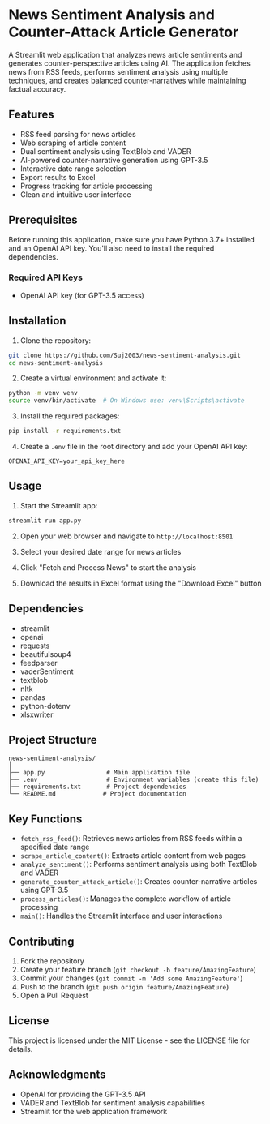 # News Sentiment Analysis and Counter-Attack Article Generator

A Streamlit web application that analyzes news article sentiments and generates counter-perspective articles using AI. The application fetches news from RSS feeds, performs sentiment analysis using multiple techniques, and creates balanced counter-narratives while maintaining factual accuracy.

## Features

- RSS feed parsing for news articles
- Web scraping of article content
- Dual sentiment analysis using TextBlob and VADER
- AI-powered counter-narrative generation using GPT-3.5
- Interactive date range selection
- Export results to Excel
- Progress tracking for article processing
- Clean and intuitive user interface

## Prerequisites

Before running this application, make sure you have Python 3.7+ installed and an OpenAI API key. You'll also need to install the required dependencies.

### Required API Keys

- OpenAI API key (for GPT-3.5 access)

## Installation

1. Clone the repository:
```bash
git clone https://github.com/Suj2003/news-sentiment-analysis.git
cd news-sentiment-analysis
```

2. Create a virtual environment and activate it:
```bash
python -m venv venv
source venv/bin/activate  # On Windows use: venv\Scripts\activate
```

3. Install the required packages:
```bash
pip install -r requirements.txt
```

4. Create a `.env` file in the root directory and add your OpenAI API key:
```
OPENAI_API_KEY=your_api_key_here
```

## Usage

1. Start the Streamlit app:
```bash
streamlit run app.py
```

2. Open your web browser and navigate to `http://localhost:8501`

3. Select your desired date range for news articles

4. Click "Fetch and Process News" to start the analysis

5. Download the results in Excel format using the "Download Excel" button

## Dependencies

- streamlit
- openai
- requests
- beautifulsoup4
- feedparser
- vaderSentiment
- textblob
- nltk
- pandas
- python-dotenv
- xlsxwriter

## Project Structure

```
news-sentiment-analysis/
│
├── app.py                 # Main application file
├── .env                   # Environment variables (create this file)
├── requirements.txt       # Project dependencies
└── README.md             # Project documentation
```

## Key Functions

- `fetch_rss_feed()`: Retrieves news articles from RSS feeds within a specified date range
- `scrape_article_content()`: Extracts article content from web pages
- `analyze_sentiment()`: Performs sentiment analysis using both TextBlob and VADER
- `generate_counter_attack_article()`: Creates counter-narrative articles using GPT-3.5
- `process_articles()`: Manages the complete workflow of article processing
- `main()`: Handles the Streamlit interface and user interactions

## Contributing

1. Fork the repository
2. Create your feature branch (`git checkout -b feature/AmazingFeature`)
3. Commit your changes (`git commit -m 'Add some AmazingFeature'`)
4. Push to the branch (`git push origin feature/AmazingFeature`)
5. Open a Pull Request

## License

This project is licensed under the MIT License - see the LICENSE file for details.

## Acknowledgments

- OpenAI for providing the GPT-3.5 API
- VADER and TextBlob for sentiment analysis capabilities
- Streamlit for the web application framework





